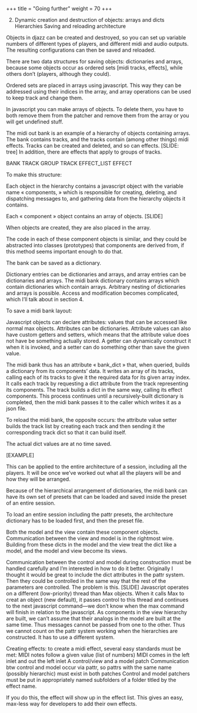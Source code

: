 +++
title = "Going further"
weight = 70
+++

2. Dynamic creation and destruction of objects: arrays and dicts
	Hierarchies
	Saving and reloading architecture

Objects in djazz can be created and destroyed, so you can set up variable numbers of different types of players, and different midi and audio outputs.  The resulting configurations can then be saved and reloaded.

There are two data structures for saving objects: dictionaries and arrays, because some objects occur as ordered sets [midi tracks, effects], while others don’t (players, although they could).

Ordered sets are placed in arrays using javascript. This way they can be addressed using their indices in the array, and array operations can be used to keep track and change them.

 In javascript you can make arrays of objects.
 To delete them, you have to both remove them from the patcher and remove them from the array or you will get undefined stuff.

 The midi out bank is an example of a hierarchy of objects containing arrays. The bank contains tracks, and the tracks contain (among other things) midi effects. Tracks can be created and deleted, and so can effects. [SLIDE: tree]
In addition, there are effects that apply to groups of tracks.

BANK
TRACK GROUP
TRACK
EFFECT_LIST
EFFECT

To make this structure:

 Each object in the hierarchy contains a javascript object with the variable name « components, » which is responsible for creating, deleting, and dispatching messages to, and gathering data from the hierarchy objects it contains.

 Each « component » object contains an array of objects. [SLIDE]

 When objects are created, they are also placed in the array.

 The code in each of these component objects is similar, and they could be abstracted into classes (prototypes) that components are derived from, if this method seems important enough to do that.

The bank can be saved as a dictionary.

Dictionary entries can be dictionaries and arrays, and array entries can be dictionaries and arrays. 
The midi bank dictionary contains arrays which contain dictionaries which contain arrays. Arbitrary nesting of dictionaries and arrays is possible. Access and modification becomes complicated, which I’ll talk about in section 4.

To save a midi bank layout:

 Javascript objects can declare attributes: values that can be accessed like normal max objects.  Attributes can be dictionaries. Attribute values can also have custom getters and setters, which means that the attribute value does not have be something actually stored. A getter can dynamically construct it when it is invoked, and a setter can do something other than save the given value.

 The midi bank thus has an attribute « bank_dict » that, when queried, builds a dictionary from its components’ data. It writes an array of its tracks, calling each of its tracks to give it the required data for its given array index.  It calls each track by requesting a dict attribute from the track representing its components. The track builds a dict in the same way, calling its effect components. This process continues until a recursively-built dictionary is completed, then the midi bank passes it to the caller which writes it as a json file.

 To reload the midi bank, the opposite occurs: the attribute value setter builds the track list by creating each track and then sending it the corresponding track dict so that it can build itself.

 The actual dict values are at no time saved. 

[EXAMPLE]

This can be applied to the entire architecture of a session, including all the players. It will be once we’ve worked out what all the players will be and how they will be arranged.

 Because of the hierarchical arrangement of dictionaries, the midi bank can have its own set of presets that can be loaded and saved inside the preset of an entire session.

To load an entire session including the pattr presets, the architecture dictionary has to be loaded first, and then the preset file.

 Both the model and the view contain these component objects.
 Communication between the view and model is in the rightmost wire.
 Building from these dicts in the model and the view treat the dict like a model, and the model and view become its views.

 Communication between the control and model during construction must be handled carefully and I’m interested in how to do it better. Originally I thought it would be great to include the dict attributes in the pattr system. Then they could be controlled in the same way that the rest of the parameters are controlled.
The problem is this. [SLIDE] Javascript operates on a different (low-priority) thread than Max objects. When it calls Max to creat an object (new default), it passes control to this thread and continues to the next javascript command—we don’t know when the max command will finish in relation to the javascript.
  As components in the view hierarchy are built, we can’t assume that their analogs in the model are built at the same time. Thus messages cannot be passed from one to the other.
 Thus we cannot count on the pattr system working when the hierarchies are constructed. It has to use a different system.


Creating effects: to create a midi effect, several easy standards must be met:
	MIDI notes follow a given value (list of numbers)
	MIDI comes in the left inlet and out the left inlet
	A control/view and a model patch
	Communication btw control and model occur via pattr, so pattrs with the same name (possibly hierarchic) must exist in both patches
	Control and model patchers must be put in appropriately named subfolders of a folder titled by the effect name.
 
 If you do this, the effect will show up in the effect list.
 This gives an easy, max-less way for developers to add their own effects.
